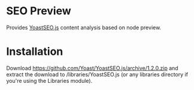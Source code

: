 # SEO Preview
Provides [YoastSEO.js](https://github.com/Yoast/YoastSEO.js) content analysis based on node preview.

# Installation

Download https://github.com/Yoast/YoastSEO.js/archive/1.2.0.zip and extract the download to /libraries/YoastSEO.js (or any libraries directory if you're using the Libraries module).
